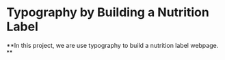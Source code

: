 # Typography by Building a Nutrition Label

**In this project, we are use typography to build a nutrition label webpage. **